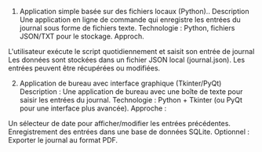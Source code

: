 1. Application simple basée sur des fichiers locaux (Python)..
Description 
Une application en ligne de commande qui enregistre les entrées du journal sous forme de fichiers texte.
Technologie : Python, fichiers JSON/TXT pour le stockage.
Approch.

L'utilisateur exécute le script quotidiennement et saisit son entrée de journal
Les données sont stockées dans un fichier JSON local (journal.json).
Les entrées peuvent être récupérées ou modifiées.


2. Application de bureau avec interface graphique (Tkinter/PyQt)
Description :
Une application de bureau avec une boîte de texte pour saisir les entrées du journal.
Technologie : Python + Tkinter (ou PyQt pour une interface plus avancée).
Approche :

Un sélecteur de date pour afficher/modifier les entrées précédentes.
Enregistrement des entrées dans une base de données SQLite.
Optionnel : Exporter le journal au format PDF. 
